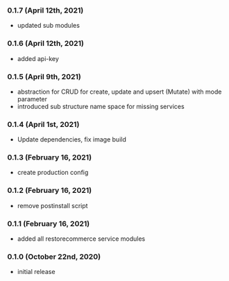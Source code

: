 ### 0.1.7 (April 12th, 2021)

- updated sub modules

### 0.1.6 (April 12th, 2021)

- added api-key

### 0.1.5 (April 9th, 2021)

- abstraction for CRUD for create, update and upsert (Mutate) with mode parameter
- introduced sub structure name space for missing services

### 0.1.4 (April 1st, 2021)

- Update dependencies, fix image build

### 0.1.3 (February 16, 2021)

- create production config

### 0.1.2 (February 16, 2021)

- remove postinstall script

### 0.1.1 (February 16, 2021)

- added all restorecommerce service modules

### 0.1.0 (October 22nd, 2020)

- initial release
